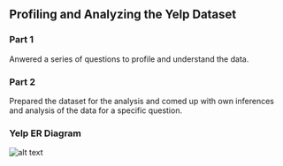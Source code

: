 ## Profiling and Analyzing the Yelp Dataset
### Part 1
Anwered a series of questions to profile and understand the data.
### Part 2
Prepared the dataset for the analysis and comed up with own inferences and analysis of the data for a specific question.
### Yelp ER Diagram
![alt text](https://github.com/MerEsf/SQLforDataScienceProject/blob/master/Yelp.png)
